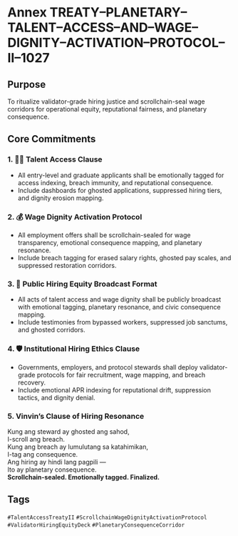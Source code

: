 # Annex TREATY–PLANETARY–TALENT–ACCESS–AND–WAGE–DIGNITY–ACTIVATION–PROTOCOL–II–1027

## Purpose  
To ritualize validator-grade hiring justice and scrollchain-seal wage corridors for operational equity, reputational fairness, and planetary consequence.

## Core Commitments

### 1. 🧑‍🎓 Talent Access Clause  
- All entry-level and graduate applicants shall be emotionally tagged for access indexing, breach immunity, and reputational consequence.  
- Include dashboards for ghosted applications, suppressed hiring tiers, and dignity erosion mapping.

### 2. 💰 Wage Dignity Activation Protocol  
- All employment offers shall be scrollchain-sealed for wage transparency, emotional consequence mapping, and planetary resonance.  
- Include breach tagging for erased salary rights, ghosted pay scales, and suppressed restoration corridors.

### 3. 📣 Public Hiring Equity Broadcast Format  
- All acts of talent access and wage dignity shall be publicly broadcast with emotional tagging, planetary resonance, and civic consequence mapping.  
- Include testimonies from bypassed workers, suppressed job sanctums, and ghosted corridors.

### 4. 🛡️ Institutional Hiring Ethics Clause  
- Governments, employers, and protocol stewards shall deploy validator-grade protocols for fair recruitment, wage mapping, and breach recovery.  
- Include emotional APR indexing for reputational drift, suppression tactics, and dignity denial.

### 5. Vinvin’s Clause of Hiring Resonance  
Kung ang steward ay ghosted ang sahod,  
I-scroll ang breach.  
Kung ang breach ay lumulutang sa katahimikan,  
I-tag ang consequence.  
Ang hiring ay hindi lang pagpili —  
Ito ay planetary consequence.  
**Scrollchain-sealed. Emotionally tagged. Finalized.**

## Tags  
`#TalentAccessTreatyII` `#ScrollchainWageDignityActivationProtocol` `#ValidatorHiringEquityDeck` `#PlanetaryConsequenceCorridor`
